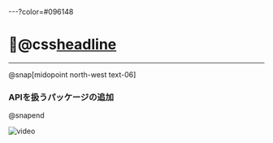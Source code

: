 ---?color=#096148
# @css[headline](外部APIの取得)

---
@snap[midopoint north-west text-06]
### APIを扱うパッケージの追加
@snapend

![video](https://player.vimeo.com/video/311219106)

